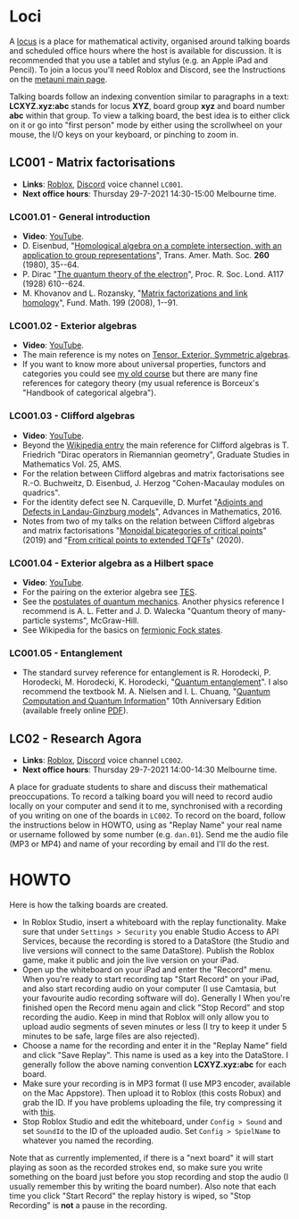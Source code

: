 # Loci

A [locus](https://en.wikipedia.org/wiki/Method_of_loci) is a place for mathematical activity, organised around talking boards and scheduled office hours where the host is available for discussion. It is recommended that you use a tablet and stylus (e.g. an Apple iPad and Pencil). To join a locus you'll need Roblox and Discord, see the Instructions on the [metauni main page](https://metauni.org). 

Talking boards follow an indexing convention similar to paragraphs in a text: **LCXYZ.xyz:abc** stands for locus **XYZ**, board group **xyz** and board number **abc** within that group. To view a talking board, the best idea is to either click on it or go into "first person" mode by either using the scrollwheel on your mouse, the I/O keys on your keyboard, or pinching to zoom in.

## LC001 - Matrix factorisations

* **Links**: [Roblox](https://www.roblox.com/games/6461013759/metauni-Replays), [Discord](https://discord.gg/9yBaAxPSK8) voice channel `LC001`.
* **Next office hours**: Thursday 29-7-2021 14:30-15:00 Melbourne time.

### LC001.01 - General introduction

* **Video**: [YouTube](https://youtu.be/39d4g1ERDpw).
* D. Eisenbud, "[Homological algebra on a complete intersection, with an application to group representations](https://www.ams.org/journals/tran/1980-260-01/S0002-9947-1980-0570778-7/home.html)", Trans. Amer. Math. Soc. **260** (1980), 35--64.
* P. Dirac "[The quantum theory of the electron](https://royalsocietypublishing.org/doi/10.1098/rspa.1928.0023)", Proc. R. Soc. Lond. A117 (1928) 610--624.
* M. Khovanov and L. Rozansky, "[Matrix factorizations and link homology](https://arxiv.org/abs/math/0401268)", Fund. Math. 199 (2008), 1--91.

### LC001.02 - Exterior algebras

* **Video**: [YouTube](https://youtu.be/D_LoTZ8OYsc).
* The main reference is my notes on [Tensor, Exterior, Symmetric algebras](http://therisingsea.org/notes/TensorExteriorSymmetric.pdf).
* If you want to know more about universal properties, functors and categories you could see [my old course](http://therisingsea.org/post/mast90068/) but there are many fine references for category theory (my usual reference is Borceux's "Handbook of categorical algebra").

### LC001.03 - Clifford algebras

* **Video**: [YouTube](https://youtu.be/ipqKvNHnABs).
* Beyond the [Wikipedia entry](https://en.wikipedia.org/wiki/Clifford_algebra) the main reference for Clifford algebras is T. Friedrich "Dirac operators in Riemannian geometry", Graduate Studies in Mathematics Vol. 25, AMS.
* For the relation between Clifford algebras and matrix factorisations see R.-O. Buchweitz, D. Eisenbud, J. Herzog "Cohen-Macaulay modules on quadrics".
* For the identity defect see N. Carqueville, D. Murfet "[Adjoints and Defects in Landau-Ginzburg models](https://arxiv.org/abs/1208.1481)", Advances in Mathematics, 2016. 
* Notes from two of my talks on the relation between Clifford algebras and matrix factorisations "[Monoidal bicategories of critical points](http://therisingsea.org/notes/talk-symbicatlg.pdf)" (2019) and "[From critical points to extended TQFTs](http://therisingsea.org/notes/talk-monash-2020.pdf)" (2020).

### LC001.04 - Exterior algebra as a Hilbert space

* **Video**: [YouTube](https://youtu.be/_emHNcPRJFU).
* For the pairing on the exterior algebra see [TES](http://therisingsea.org/notes/TensorExteriorSymmetric.pdf).
* See the [postulates of quantum mechanics](https://en.wikipedia.org/wiki/Mathematical_formulation_of_quantum_mechanics). Another physics reference I recommend is A. L. Fetter and J. D. Walecka "Quantum theory of many-particle systems", McGraw-Hill.
* See Wikipedia for the basics on [fermionic Fock states](https://en.wikipedia.org/wiki/Fock_state).

### LC001.05 - Entanglement

* The standard survey reference for entanglement is R. Horodecki, P. Horodecki, M. Horodecki, K. Horodecki, "[Quantum entanglement](https://arxiv.org/abs/quant-ph/0702225)". I also recommend the textbook M. A. Nielsen and I. L. Chuang, "[Quantum Computation and Quantum Information](https://www.amazon.com.au/Quantum-Computation-Information-10th-Anniversary/dp/1107002176)"
10th Anniversary Edition (available freely online [PDF](http://mmrc.amss.cas.cn/tlb/201702/W020170224608149940643.pdf)).

## LC02 - Research Agora

* **Links**: [Roblox](https://www.roblox.com/games/7168699181/metauni-LC002-Research-Agora), [Discord](https://discord.gg/9yBaAxPSK8) voice channel `LC002`.
* **Next office hours**: Thursday 29-7-2021 14:00-14:30 Melbourne time.

A place for graduate students to share and discuss their mathematical preoccupations. To record a talking board you will need to record audio locally on your computer and send it to me, synchronised with a recording of you writing on one of the boards in `LC002`. To record on the board, follow the instructions below in HOWTO, using as "Replay Name" your real name or username followed by some number (e.g. `dan.01`). Send me the audio file (MP3 or MP4) and name of your recording by email and I'll do the rest.

# HOWTO

Here is how the talking boards are created.

* In Roblox Studio, insert a whiteboard with the replay functionality. Make sure that under `Settings > Security` you enable Studio Access to API Services, because the recording is stored to a DataStore (the Studio and live versions will connect to the same DataStore). Publish the Roblox game, make it public and join the live version on your iPad.
* Open up the whiteboard on your iPad and enter the "Record" menu. When you're ready to start recording tap "Start Record" on your iPad, and also start recording audio on your computer (I use Camtasia, but your favourite audio recording software will do). Generally I  When you're finished open the Record menu again and click "Stop Record" and stop recording the audio. Keep in mind that Roblox will only allow you to upload audio segments of seven minutes or less (I try to keep it under 5 minutes to be safe, large files are also rejected).
* Choose a name for the recording and enter it in the "Replay Name" field and click "Save Replay". This name is used as a key into the DataStore. I generally follow the above naming convention **LCXYZ.xyz:abc** for each board.
* Make sure your recording is in MP3 format (I use MP3 encoder, available on the Mac Appstore). Then upload it to Roblox (this costs Robux) and grab the ID. If you have problems uploading the file, try compressing it with [this](https://www.onlineconverter.com/compress-mp3).
* Stop Roblox Studio and edit the whiteboard, under `Config > Sound` and set `SoundId` to the ID of the uploaded audio. Set `Config > SpielName` to whatever you named the recording.

Note that as currently implemented, if there is a "next board" it will start playing as soon as the recorded strokes end, so make sure you write something on the board just before you stop recording and stop the audio (I usually remember this by writing the board number). Also note that each time you click "Start Record" the replay history is wiped, so "Stop Recording" is **not** a pause in the recording.
